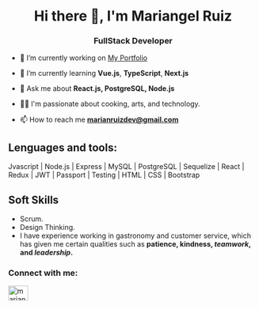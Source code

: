<h1 align="center">Hi there 👋, I'm Mariangel Ruiz</h1>
<h3 align="center">FullStack Developer</h3>

- 🔭 I’m currently working on [My Portfolio](https://github.com/marianRuizDev/myPortfolio)

- 🌱 I’m currently learning **Vue.js**, **TypeScript**, **Next.js**

- 💬 Ask me about **React.js, PostgreSQL, Node.js**

- 👨‍💻 I'm passionate about cooking, arts, and technology.

- 📫 How to reach me **marianruizdev@gmail.com**

## Lenguages and tools:
Jvascript | Node.js | Express | MySQL | PostgreSQL | Sequelize | React  |  Redux | JWT  | Passport | Testing | HTML | CSS | Bootstrap

## Soft Skills

- Scrum.
- Design Thinking.
- I have experience working in gastronomy and customer service, which has given me certain qualities such as **patience, kindness, _teamwork_, and _leadership_.**

<h3 align="left">Connect with me:</h3>
<p align="left">
<a href="https://www.linkedin.com/in/mariangel-ruiz/?locale=en_US" target="blank"><img align="center" src="https://raw.githubusercontent.com/rahuldkjain/github-profile-readme-generator/master/src/images/icons/Social/linked-in-alt.svg" alt="mariangel-ruiz" height="30" width="40" /></a>
</p>


